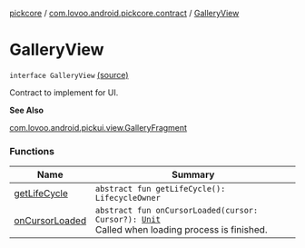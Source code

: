 [pickcore](../../index.md) / [com.lovoo.android.pickcore.contract](../index.md) / [GalleryView](./index.md)

# GalleryView

`interface GalleryView` [(source)](https://github.com/lovoo/android-pickpic/blob/master/pickcore/src/main/kotlin/com/lovoo/android/pickcore/contract/GalleryView.kt#L11)

Contract to implement for UI.

**See Also**

[com.lovoo.android.pickui.view.GalleryFragment](#)

### Functions

| Name | Summary |
|---|---|
| [getLifeCycle](get-life-cycle.md) | `abstract fun getLifeCycle(): LifecycleOwner` |
| [onCursorLoaded](on-cursor-loaded.md) | `abstract fun onCursorLoaded(cursor: Cursor?): `[`Unit`](https://kotlinlang.org/api/latest/jvm/stdlib/kotlin/-unit/index.html)<br>Called when loading process is finished. |

